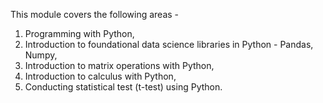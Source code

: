 This module covers the following areas - 
1. Programming with Python,
2. Introduction to foundational data science libraries in Python - Pandas, Numpy,
3. Introduction to matrix operations with Python,
4. Introduction to calculus with Python,
5. Conducting statistical test (t-test) using Python.
